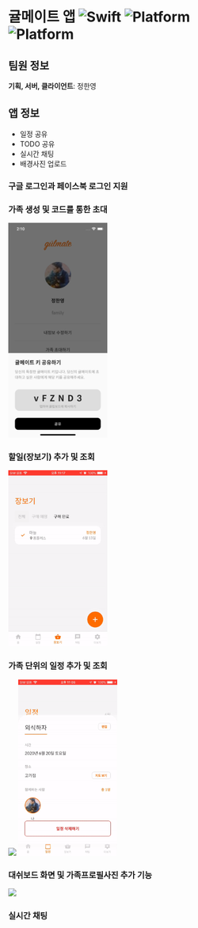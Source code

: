 # 귤메이트 앱 <img alt="Swift" src="https://img.shields.io/badge/flutter-1.17.2-blue.svg"> <img alt="Platform" src="https://img.shields.io/badge/platform-ios-lightgrey.svg"> <img alt="Platform" src="https://img.shields.io/badge/platform-android-green.svg">

## 팀원 정보

**기획, 서버, 클라이언트**: 정한영

## 앱 정보

- 일정 공유
- TODO 공유
- 실시간 채팅
- 배경사진 업로드

### 구글 로그인과 페이스북 로그인 지원

### 가족 생성 및 코드를 통한 초대

<img src="images/share_key_screenshot.png" width="200" />

### 할일(장보기) 추가 및 조회

<img src="images/gulmate_dashboard.gif" width="200" />

### 가족 단위의 일정 추가 및 조회

<img src="images/gulmate_calendar.gif" width="200" />

<img src="images/gulmate_calendar_2.gif" width="200" />

### 대쉬보드 화면 및 가족프로필사진 추가 기능

<img src="images/gulmate_dashboard_1.gif" width="200" />

### 실시간 채팅

